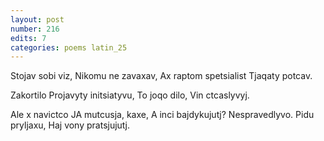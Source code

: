 ```yaml
---
layout: post
number: 216
edits: 7
categories: poems latin_25
---
```


Stojav sobi viz,
Nikomu ne zavaxav, 
Ax raptom spetsialist 
Tjaqaty potcav. 

Zakortilo
Projavyty initsiatyvu,
To joqo dilo, 
Vin ctcaslyvyj. 

Ale x navictco
JA mutcusja, kaxe, 
A inci bajdykujutj?
Nespravedlyvo.
Pidu pryljaxu, 
Haj vony pratsjujutj.
